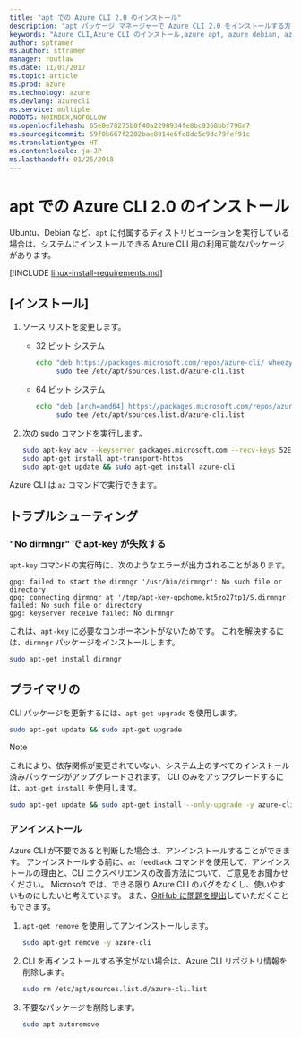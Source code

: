 ```yaml
---
title: "apt での Azure CLI 2.0 のインストール"
description: "apt パッケージ マネージャーで Azure CLI 2.0 をインストールする方法"
keywords: "Azure CLI,Azure CLI のインストール,azure apt, azure debian, azure ubuntu"
author: sptramer
ms.author: sttramer
manager: routlaw
ms.date: 11/01/2017
ms.topic: article
ms.prod: azure
ms.technology: azure
ms.devlang: azurecli
ms.service: multiple
ROBOTS: NOINDEX,NOFOLLOW
ms.openlocfilehash: 65e8e78275b0f40a2298934fe8bc9368bbf796a7
ms.sourcegitcommit: 59f0b667f2202bae8914e6fc8dc5c9dc79fef91c
ms.translationtype: HT
ms.contentlocale: ja-JP
ms.lasthandoff: 01/25/2018
---
```

# <a name="install-azure-cli-20-with-apt"></a>apt での Azure CLI 2.0 のインストール

Ubuntu、Debian など、`apt` に付属するディストリビューションを実行している場合は、システムにインストールできる Azure CLI 用の利用可能なパッケージがあります。

[!INCLUDE [linux-install-requirements.md](includes/linux-install-requirements.md)]

## <a name="install"></a>[インストール]

1. ソース リストを変更します。

   - 32 ビット システム

     ```bash
     echo "deb https://packages.microsoft.com/repos/azure-cli/ wheezy main" | \
          sudo tee /etc/apt/sources.list.d/azure-cli.list
     ```

   - 64 ビット システム

     ```bash
     echo "deb [arch=amd64] https://packages.microsoft.com/repos/azure-cli/ wheezy main" | \
          sudo tee /etc/apt/sources.list.d/azure-cli.list
     ```

2. 次の sudo コマンドを実行します。

   ```bash
   sudo apt-key adv --keyserver packages.microsoft.com --recv-keys 52E16F86FEE04B979B07E28DB02C46DF417A0893
   sudo apt-get install apt-transport-https
   sudo apt-get update && sudo apt-get install azure-cli
   ```

Azure CLI は `az` コマンドで実行できます。

## <a name="troubleshooting"></a>トラブルシューティング

### <a name="apt-key-fails-with-no-dirmngr"></a>"No dirmngr" で apt-key が失敗する

`apt-key` コマンドの実行時に、次のようなエラーが出力されることがあります。

```output
gpg: failed to start the dirmngr '/usr/bin/dirmngr': No such file or directory
gpg: connecting dirmngr at '/tmp/apt-key-gpghome.kt5zo27tp1/S.dirmngr' failed: No such file or directory
gpg: keyserver receive failed: No dirmngr
```

これは、`apt-key` に必要なコンポーネントがないためです。 これを解決するには、`dirmngr` パッケージをインストールします。

```bash
sudo apt-get install dirmngr
```

## <a name="update"></a>プライマリの

CLI パッケージを更新するには、`apt-get upgrade` を使用します。

   ```bash
   sudo apt-get update && sudo apt-get upgrade
   ```

> [!NOTE]
> これにより、依存関係が変更されていない、システム上のすべてのインストール済みパッケージがアップグレードされます。
> CLI のみをアップグレードするには、`apt-get install` を使用します。
> ```bash
> sudo apt-get update && sudo apt-get install --only-upgrade -y azure-cli
> ```

### <a name="uninstall"></a>アンインストール

Azure CLI が不要であると判断した場合は、アンインストールすることができます。 アンインストールする前に、`az feedback` コマンドを使用して、アンインストールの理由と、CLI エクスペリエンスの改善方法について、ご意見をお聞かせください。 Microsoft では、できる限り Azure CLI のバグをなくし、使いやすいものにしたいと考えています。 また、[GitHub に問題を提出](https://github.com/Azure/azure-cli/issues)していただくこともできます。

1. `apt-get remove` を使用してアンインストールします。

    ```bash
    sudo apt-get remove -y azure-cli
    ```

2. CLI を再インストールする予定がない場合は、Azure CLI リポジトリ情報を削除します。

   ```bash
   sudo rm /etc/apt/sources.list.d/azure-cli.list
   ```

3. 不要なパッケージを削除します。

   ```bash
   sudo apt autoremove
   ```
